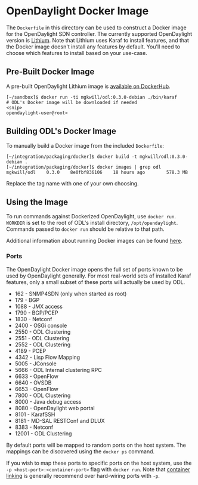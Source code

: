 # OpenDaylight Docker Image

The `Dockerfile` in this directory can be used to construct a Docker
image for the OpenDaylight SDN controller. The currently supported
OpenDaylight version is [Lithium][1]. Note that Lithium uses Karaf
to install features, and that the Docker image doesn't install any
features by default. You'll need to choose which features to install
based on your use-case.

## Pre-Built Docker Image

A pre-built OpenDaylight Lithium image is [available on DockerHub][2].

```
[~/sandbox]$ docker run -ti mgkwill/odl:0.3.0-debian ./bin/karaf
# ODL's Docker image will be downloaded if needed
<snip>
opendaylight-user@root>
```

## Building ODL's Docker Image

To manually build a Docker image from the included `Dockerfile`:

```
[~/integration/packaging/docker]$ docker build -t mgkwill/odl:0.3.0-debian .
[~/integration/packaging/docker]$ docker images | grep odl
mgkwill/odl    0.3.0    8e0fbf836106    18 hours ago        578.3 MB
```

Replace the tag name with one of your own choosing.

## Using the Image

To run commands against Dockerized OpenDaylight, use `docker run`. `WORKDIR`
is set to the root of ODL's install directory, `/opt/opendaylight`. Commands
passed to `docker run` should be relative to that path.

Additional information about running Docker images can be found [here][3].

### Ports

The OpenDaylight Docker image opens the full set of ports known to be used
by OpenDaylight generally. For most real-world sets of installed Karaf
features, only a small subset of these ports will actually be used by
ODL.

- 162 - SNMP4SDN (only when started as root)
- 179 - BGP
- 1088 - JMX access
- 1790 - BGP/PCEP
- 1830 - Netconf
- 2400 - OSGi console
- 2550 - ODL Clustering
- 2551 - ODL Clustering
- 2552 - ODL Clustering
- 4189 - PCEP
- 4342 - Lisp Flow Mapping
- 5005 - JConsole
- 5666 - ODL Internal clustering RPC
- 6633 - OpenFlow
- 6640 - OVSDB
- 6653 - OpenFlow
- 7800 - ODL Clustering
- 8000 - Java debug access
- 8080 - OpenDaylight web portal
- 8101 - KarafSSH
- 8181 - MD-SAL RESTConf and DLUX
- 8383 - Netconf
- 12001 - ODL Clustering

By default ports will be mapped to random ports on the host system. The
mappings can be discovered using the `docker ps` command.

If you wish to map these ports to specific ports on the host system, use
the `-p <host-port>:<container-port>` flag with `docker run`. Note that
[container linking][4] is generally recommend over hard-wiring ports with
`-p`.

[1]: https://www.opendaylight.org/software/downloads/lithium

[2]: https://registry.hub.docker.com/u/mgkwill/odl/

[3]: https://docs.docker.com/reference/run/

[4]: https://docs.docker.com/userguide/dockerlinks/
